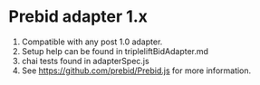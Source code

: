 # Prebid adapter 1.x 
1. Compatible with any post 1.0 adapter.
2. Setup help can be found in tripleliftBidAdapter.md
3. chai tests found in adapterSpec.js
4. See https://github.com/prebid/Prebid.js for more information.

